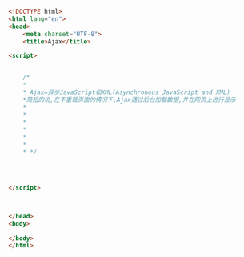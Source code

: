 
<BlogInfo title="25.Ajax" author="白日梦想猿" pv=0 read_times=0 pre_cost_time=0分15秒 category="jQuery学习" tag_list="['jQuery学习']" create_time="2021.10.15 16:29:17" update_time="2021.10.15 16:31:46" />

```html
<!DOCTYPE html>
<html lang="en">
<head>
    <meta charset="UTF-8">
    <title>Ajax</title>

<script>


    /*
    *
    * Ajax=异步JavaScript和XML(Asynchronous JavaScript and XML)
    *简短的说,在不重载页面的情况下,Ajax通过后台加载数据,并在网页上进行显示
    *
    *
    *
    *
    *
    *
    * */




</script>



</head>
<body>

</body>
</html>
```
